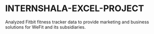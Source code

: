 # INTERNSHALA-EXCEL-PROJECT
Analyzed Fitbit fitness tracker data to provide marketing and business solutions for WeFit and its subsidiaries.
